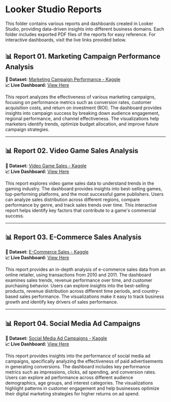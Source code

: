 # Looker Studio Reports

This folder contains various reports and dashboards created in Looker Studio, providing data-driven insights into different business domains. Each folder includes exported PDF files of the reports for easy reference. For interactive dashboards, visit the live links provided below.

## 📊 Report 01. Marketing Campaign Performance Analysis
**🔗 Dataset:** [Marketing Campaign Performance - Kaggle](https://www.kaggle.com/datasets/manishabhatt22/marketing-campaign-performance-dataset)  
**📈 Live Dashboard:** [View Here](https://lookerstudio.google.com/reporting/b6a4da74-6671-4cdf-a05d-6b1b1de52801)  

This report analyzes the effectiveness of various marketing campaigns, focusing on performance metrics such as conversion rates, customer acquisition costs, and return on investment (ROI). The dashboard provides insights into campaign success by breaking down audience engagement, regional performance, and channel effectiveness. The visualizations help marketers identify trends, optimize budget allocation, and improve future campaign strategies.

---

## 📊 Report 02. Video Game Sales Analysis  
**🔗 Dataset:** [Video Game Sales - Kaggle](https://www.kaggle.com/datasets/gregorut/videogamesales)  
**📈 Live Dashboard:** [View Here](https://lookerstudio.google.com/reporting/29b78158-ab1a-4fc8-8511-20884e64ab77)  

This report explores video game sales data to understand trends in the gaming industry. The dashboard provides insights into best-selling games, top-performing platforms, and the most successful game publishers. Users can analyze sales distribution across different regions, compare performance by genre, and track sales trends over time. This interactive report helps identify key factors that contribute to a game's commercial success.

---

## 📊 Report 03. E-Commerce Sales Analysis   
**🔗 Dataset:** [E-Commerce Sales - Kaggle](https://www.kaggle.com/datasets/carrie1/ecommerce-data/data)  
**📈 Live Dashboard:** [View Here](https://lookerstudio.google.com/s/soU6vxigTKs)  

This report provides an in-depth analysis of e-commerce sales data from an online retailer, using transactions from 2010 and 2011. The dashboard examines sales trends, revenue performance over time, and customer purchasing behavior. Users can explore insights into the best-selling products, revenue distribution across different time periods, and country-based sales performance. The visualizations make it easy to track business growth and identify key drivers of sales performance.

---

## 📊 Report 04. Social Media Ad Campaigns  
**🔗 Dataset:** [Social Media Ad Campaigns - Kaggle](https://www.kaggle.com/datasets/loveall/clicks-conversion-tracking)  
**📈 Live Dashboard:** [View Here](https://lookerstudio.google.com/s/jUghtceTylc)  

This report provides insights into the performance of social media ad campaigns, specifically analyzing the effectiveness of paid advertisements in generating conversions. The dashboard includes key performance metrics such as impressions, clicks, ad spending, and conversion rates. Users can explore ad performance across different audience demographics, age groups, and interest categories. The visualizations highlight patterns in customer engagement and help businesses optimize their digital marketing strategies for higher returns on ad spend.
